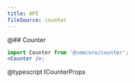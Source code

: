 ```yaml
---
title: API
fileSource: counter
---
```


@## Counter

```jsx
import Counter from '@semcore/counter';
<Counter />;
```

@typescript ICounterProps
